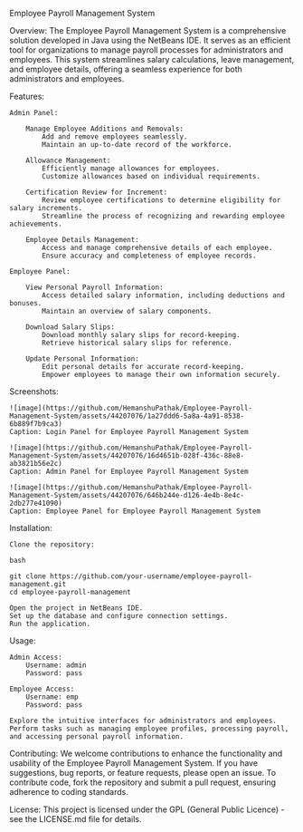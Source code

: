 Employee Payroll Management System

Overview:
The Employee Payroll Management System is a comprehensive solution developed in Java using the NetBeans IDE. It serves as an efficient tool for organizations to manage payroll processes for administrators and employees. This system streamlines salary calculations, leave management, and employee details, offering a seamless experience for both administrators and employees.

Features:

    Admin Panel:

        Manage Employee Additions and Removals:
            Add and remove employees seamlessly.
            Maintain an up-to-date record of the workforce.

        Allowance Management:
            Efficiently manage allowances for employees.
            Customize allowances based on individual requirements.

        Certification Review for Increment:
            Review employee certifications to determine eligibility for salary increments.
            Streamline the process of recognizing and rewarding employee achievements.

        Employee Details Management:
            Access and manage comprehensive details of each employee.
            Ensure accuracy and completeness of employee records.

    Employee Panel:

        View Personal Payroll Information:
            Access detailed salary information, including deductions and bonuses.
            Maintain an overview of salary components.

        Download Salary Slips:
            Download monthly salary slips for record-keeping.
            Retrieve historical salary slips for reference.
            
        Update Personal Information:
            Edit personal details for accurate record-keeping.
            Empower employees to manage their own information securely.

Screenshots:

    ![image](https://github.com/HemanshuPathak/Employee-Payroll-Management-System/assets/44207076/1a27ddd6-5a8a-4a91-8538-6b889f7b9ca3)
    Caption: Login Panel for Employee Payroll Management System
      
    ![image](https://github.com/HemanshuPathak/Employee-Payroll-Management-System/assets/44207076/16d4651b-028f-436c-88e8-ab3821b56e2c)
    Caption: Admin Panel for Employee Payroll Management System
      
    ![image](https://github.com/HemanshuPathak/Employee-Payroll-Management-System/assets/44207076/646b244e-d126-4e4b-8e4c-2db277e41090)
    Caption: Employee Panel for Employee Payroll Management System

Installation:

    Clone the repository:

    bash

    git clone https://github.com/your-username/employee-payroll-management.git
    cd employee-payroll-management

    Open the project in NetBeans IDE.
    Set up the database and configure connection settings.
    Run the application.

Usage:

    Admin Access:
        Username: admin
        Password: pass

    Employee Access:
        Username: emp
        Password: pass

    Explore the intuitive interfaces for administrators and employees. Perform tasks such as managing employee profiles, processing payroll, and accessing personal payroll information.

Contributing:
We welcome contributions to enhance the functionality and usability of the Employee Payroll Management System. If you have suggestions, bug reports, or feature requests, please open an issue. To contribute code, fork the repository and submit a pull request, ensuring adherence to coding standards.

License:
This project is licensed under the GPL (General Public Licence) - see the LICENSE.md file for details.

